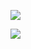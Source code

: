 <a href="https://codeclimate.com/github/nglynis/php-project-lvl1/maintainability"><img src="https://api.codeclimate.com/v1/badges/d35ef34e79f3ce656959/maintainability" /></a>

<a href="https://codeclimate.com/github/nglynis/php-project-lvl1/test_coverage"><img src="https://api.codeclimate.com/v1/badges/d35ef34e79f3ce656959/test_coverage" /></a>
